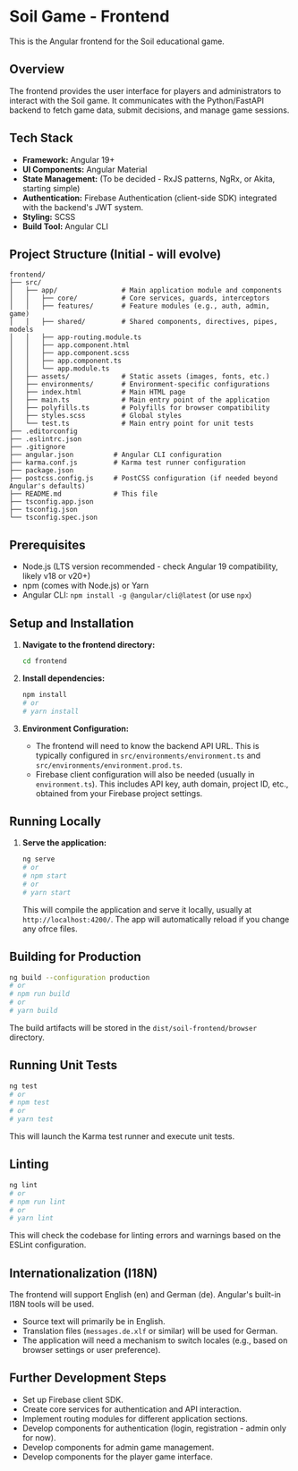 # Soil Game - Frontend

This is the Angular frontend for the Soil educational game.

## Overview

The frontend provides the user interface for players and administrators to interact with the Soil game. It communicates with the Python/FastAPI backend to fetch game data, submit decisions, and manage game sessions.

## Tech Stack

*   **Framework:** Angular 19+
*   **UI Components:** Angular Material
*   **State Management:** (To be decided - RxJS patterns, NgRx, or Akita, starting simple)
*   **Authentication:** Firebase Authentication (client-side SDK) integrated with the backend's JWT system.
*   **Styling:** SCSS
*   **Build Tool:** Angular CLI

## Project Structure (Initial - will evolve)

```
frontend/
├── src/
│   ├── app/                # Main application module and components
│   │   ├── core/           # Core services, guards, interceptors
│   │   ├── features/       # Feature modules (e.g., auth, admin, game)
│   │   ├── shared/         # Shared components, directives, pipes, models
│   │   ├── app-routing.module.ts
│   │   ├── app.component.html
│   │   ├── app.component.scss
│   │   ├── app.component.ts
│   │   └── app.module.ts
│   ├── assets/             # Static assets (images, fonts, etc.)
│   ├── environments/       # Environment-specific configurations
│   ├── index.html          # Main HTML page
│   ├── main.ts             # Main entry point of the application
│   ├── polyfills.ts        # Polyfills for browser compatibility
│   ├── styles.scss         # Global styles
│   └── test.ts             # Main entry point for unit tests
├── .editorconfig
├── .eslintrc.json
├── .gitignore
├── angular.json          # Angular CLI configuration
├── karma.conf.js         # Karma test runner configuration
├── package.json
├── postcss.config.js     # PostCSS configuration (if needed beyond Angular's defaults)
├── README.md             # This file
├── tsconfig.app.json
├── tsconfig.json
└── tsconfig.spec.json
```

## Prerequisites

*   Node.js (LTS version recommended - check Angular 19 compatibility, likely v18 or v20+)
*   npm (comes with Node.js) or Yarn
*   Angular CLI: `npm install -g @angular/cli@latest` (or use `npx`)

## Setup and Installation

1.  **Navigate to the frontend directory:**
    ```bash
    cd frontend
    ```

2.  **Install dependencies:**
    ```bash
    npm install
    # or
    # yarn install
    ```

3.  **Environment Configuration:**
    *   The frontend will need to know the backend API URL. This is typically configured in `src/environments/environment.ts` and `src/environments/environment.prod.ts`.
    *   Firebase client configuration will also be needed (usually in `environment.ts`). This includes API key, auth domain, project ID, etc., obtained from your Firebase project settings.

## Running Locally

1.  **Serve the application:**
    ```bash
    ng serve
    # or
    # npm start
    # or
    # yarn start
    ```
    This will compile the application and serve it locally, usually at `http://localhost:4200/`. The app will automatically reload if you change any ofrce files.

## Building for Production

```bash
ng build --configuration production
# or
# npm run build
# or
# yarn build
```
The build artifacts will be stored in the `dist/soil-frontend/browser` directory.

## Running Unit Tests

```bash
ng test
# or
# npm test
# or
# yarn test
```
This will launch the Karma test runner and execute unit tests.

## Linting

```bash
ng lint
# or
# npm run lint
# or
# yarn lint
```
This will check the codebase for linting errors and warnings based on the ESLint configuration.

## Internationalization (I18N)

The frontend will support English (en) and German (de). Angular's built-in I18N tools will be used.
*   Source text will primarily be in English.
*   Translation files (`messages.de.xlf` or similar) will be used for German.
*   The application will need a mechanism to switch locales (e.g., based on browser settings or user preference).

## Further Development Steps

*   Set up Firebase client SDK.
*   Create core services for authentication and API interaction.
*   Implement routing modules for different application sections.
*   Develop components for authentication (login, registration - admin only for now).
*   Develop components for admin game management.
*   Develop components for the player game interface.